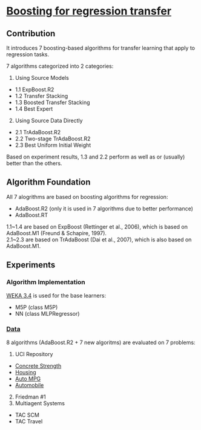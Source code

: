 # [Boosting for regression transfer](http://www.cs.utexas.edu/~dpardoe/papers/ICML10.pdf)

## Contribution
It introduces 7 boosting-based algorithms for transfer learning that apply to regression tasks.

7 algorithms categorized into 2 categories:

1. Using Source Models
  - 1.1 ExpBoost.R2
  - 1.2 Transfer Stacking
  - 1.3 Boosted Transfer Stacking
  - 1.4 Best Expert
2. Using Source Data Directly
  - 2.1 TrAdaBoost.R2
  - 2.2 Two-stage TrAdaBoost.R2
  - 2.3 Best Uniform Initial Weight
        
Based on experiment results, 1.3 and 2.2 perform as well as or (usually) better than the others.

## Algorithm Foundation
All 7 alogrithms are based on boosting algorithms for regression:

- AdaBoost.R2 (only it is used in 7 algorithms due to better performance)
- AdaBoost.RT

1.1~1.4 are based on ExpBoost (Rettinger et al., 2006), which is based on AdaBoost.M1 (Freund & Schapire, 1997).  
2.1~2.3 are based on TrAdaBoost (Dai et al., 2007), which is also based on AdaBoost.M1.

## Experiments

### Algorithm Implementation
[WEKA 3.4](http://sourceforge.net/projects/weka/files/weka-3-4/3.4/) is used for the base learners:
- M5P (class M5P)
- NN (class MLPRegressor)

### [Data](http://www.cs.utexas.edu/~TacTex/transfer_data.html)
8 algorithms (AdaBoost.R2 + 7 new algoritms) are evaluated on 7 problems:

1. UCI Repository
  - [Concrete Strength](http://archive.ics.uci.edu/ml/datasets/Concrete+Compressive+Strength)
  - [Housing](http://archive.ics.uci.edu/ml/datasets/Housing)
  - [Auto MPG](http://archive.ics.uci.edu/ml/datasets/Auto+MPG)
  - [Automobile](http://archive.ics.uci.edu/ml/datasets/Automobile)
2. Friedman #1
3. Multiagent Systems
  - TAC SCM
  - TAC Travel
